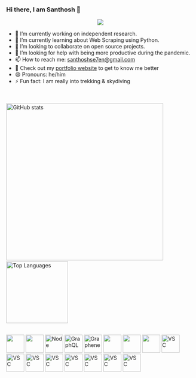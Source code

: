 ### Hi there, I am Santhosh 👋

<p align="center"><img src="https://profile-counter.glitch.me/santhoshse7en/count.svg"/></p>

<!--
**santhoshse7en/santhoshse7en** is a ✨ _special_ ✨ repository because its `README.md` (this file) appears on your GitHub profile.

Here are some ideas to get you started:
-->
- 🔭 I’m currently working on independent research.
- 🌱 I’m currently learning about Web Scraping using Python.
- 👯 I’m looking to collaborate on open source projects.
- 🤔 I’m looking for help with being more productive during the pandemic.
- 📫 How to reach me: [santhoshse7en@gmail.com](mailto:santhoshse7en@gmail.com)
- 📧 Check out my [portfolio website](msanthoshkumar.herokuapp.com/) to get to know me better
- 😄 Pronouns: he/him
- ⚡ Fun fact: I am really into trekking & skydiving

<br/>

<div align="center">
    <p align="left">
      <img src="https://github-readme-stats.vercel.app/api?username=santhoshse7en&show_icons=true&theme=dark&include_all_commits=true&count_private=true" alt="GitHub stats" width="420"/>&nbsp;<img src="https://github-readme-stats.vercel.app/api/top-langs/?username=santhoshse7en&layout=compact&theme=dark&langs_count=7&hide=processing&card_width=320" alt="Top Languages" height="165">
    </p>
</div>

<br/>

<div>
<img src="https://cdn.svgporn.com/logos/python.svg" width="48" height="48">

<img src="https://cdn.svgporn.com/logos/javascript.svg" width="48" height="48">
<img src="https://cdn.svgporn.com/logos/nodejs-icon.svg" alt="Node" width="48" height="48">

<img src="https://cdn.svgporn.com/logos/graphql.svg" alt="GraphQL" width="48" height="48">
<img src="https://cdn.svgporn.com/logos/graphene.svg" alt="Graphene" width="48" height="48">

<img src="https://cdn.svgporn.com/logos/selenium.svg" width="48" height="48">
  
<img src="https://cdn.svgporn.com/logos/postgresql.svg" width="48" height="48">
<img src="https://cdn.svgporn.com/logos/mysql.svg" width="48" height="48">
<img src="https://cdn.svgporn.com/logos/airtable.svg" alt="VSC" width="48" height="48">

<img src="https://cdn.svgporn.com/logos/aws-s3.svg" alt="VSC" width="48" height="48">
<img src="https://cdn.svgporn.com/logos/aws-cloudwatch.svg" alt="VSC" width="48" height="48">
<img src="https://cdn.svgporn.com/logos/aws-lambda.svg" alt="VSC" width="48" height="48">

<img src="https://automatorwp.com/wp-content/themes/automatorwp-theme/assets/img/integrations/integromat.svg" alt="VSC" width="48" height="48">
<img src="https://cdn.svgporn.com/logos/zapier-icon.svg" alt="VSC" width="48" height="48">

<img src="https://cdn.svgporn.com/logos/visual-studio-code.svg" alt="VSC" width="48" height="48">
<img src="https://cdn.svgporn.com/logos/pycharm.svg" alt="VSC" width="48" height="48">
  
</div>

